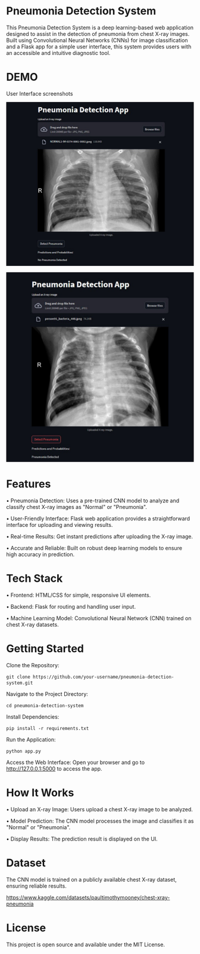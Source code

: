 # Pneumonia Detection System 
This Pneumonia Detection System is a deep learning-based web application designed to assist in the detection of pneumonia from chest X-ray images. Built using Convolutional Neural Networks (CNNs) for image classification and a Flask app for a simple user interface, this system provides users with an accessible and intuitive diagnostic tool.

# DEMO
User Interface screenshots

![User Interface screenshot](demo1.png)

![Demo](demo2.png)

# Features 

  • Pneumonia Detection: Uses a pre-trained CNN model to analyze and classify chest X-ray images as "Normal" or "Pneumonia".
  
  • User-Friendly Interface: Flask web application provides a straightforward interface for uploading and viewing results.
  
  • Real-time Results: Get instant predictions after uploading the X-ray image.
  
  • Accurate and Reliable: Built on robust deep learning models to ensure high accuracy in prediction.
  
# Tech Stack 
• Frontend: HTML/CSS for simple, responsive UI elements.

• Backend: Flask for routing and handling user input.

• Machine Learning Model: Convolutional Neural Network (CNN) trained on chest X-ray datasets.

# Getting Started
Clone the Repository:

    git clone https://github.com/your-username/pneumonia-detection-system.git
Navigate to the Project Directory:

    cd pneumonia-detection-system
Install Dependencies:

    pip install -r requirements.txt
Run the Application:

    python app.py
    
Access the Web Interface: Open your browser and go to http://127.0.0.1:5000 to access the app.

# How It Works 
• Upload an X-ray Image: Users upload a chest X-ray image to be analyzed.

• Model Prediction: The CNN model processes the image and classifies it as "Normal" or "Pneumonia".

• Display Results: The prediction result is displayed on the UI.
# Dataset 
The CNN model is trained on a publicly available chest X-ray dataset, ensuring reliable results.

https://www.kaggle.com/datasets/paultimothymooney/chest-xray-pneumonia

# License
This project is open source and available under the MIT License.
